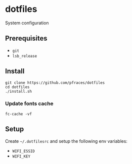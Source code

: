 dotfiles
========

System configuration

Prerequisites
-------------

*   `git`
*   `lsb_release`

Install
-------

    git clone https://github.com/pfraces/dotfiles
    cd dotfiles
    ./install.sh

### Update fonts cache

    fc-cache -vf

Setup
-----

Create `~/.dotfilesrc` and setup the following env variables:

*   `WIFI_ESSID`
*   `WIFI_KEY`
